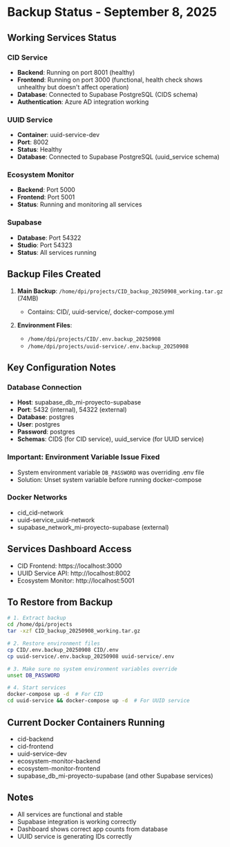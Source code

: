 # Backup Status - September 8, 2025

## Working Services Status

### CID Service
- **Backend**: Running on port 8001 (healthy)
- **Frontend**: Running on port 3000 (functional, health check shows unhealthy but doesn't affect operation)
- **Database**: Connected to Supabase PostgreSQL (CIDS schema)
- **Authentication**: Azure AD integration working

### UUID Service
- **Container**: uuid-service-dev
- **Port**: 8002
- **Status**: Healthy
- **Database**: Connected to Supabase PostgreSQL (uuid_service schema)

### Ecosystem Monitor
- **Backend**: Port 5000
- **Frontend**: Port 5001
- **Status**: Running and monitoring all services

### Supabase
- **Database**: Port 54322
- **Studio**: Port 54323
- **Status**: All services running

## Backup Files Created

1. **Main Backup**: `/home/dpi/projects/CID_backup_20250908_working.tar.gz` (74MB)
   - Contains: CID/, uuid-service/, docker-compose.yml

2. **Environment Files**:
   - `/home/dpi/projects/CID/.env.backup_20250908`
   - `/home/dpi/projects/uuid-service/.env.backup_20250908`

## Key Configuration Notes

### Database Connection
- **Host**: supabase_db_mi-proyecto-supabase
- **Port**: 5432 (internal), 54322 (external)
- **Database**: postgres
- **User**: postgres
- **Password**: postgres
- **Schemas**: CIDS (for CID service), uuid_service (for UUID service)

### Important: Environment Variable Issue Fixed
- System environment variable `DB_PASSWORD` was overriding .env file
- Solution: Unset system variable before running docker-compose

### Docker Networks
- cid_cid-network
- uuid-service_uuid-network
- supabase_network_mi-proyecto-supabase (external)

## Services Dashboard Access
- CID Frontend: https://localhost:3000
- UUID Service API: http://localhost:8002
- Ecosystem Monitor: http://localhost:5001

## To Restore from Backup

```bash
# 1. Extract backup
cd /home/dpi/projects
tar -xzf CID_backup_20250908_working.tar.gz

# 2. Restore environment files
cp CID/.env.backup_20250908 CID/.env
cp uuid-service/.env.backup_20250908 uuid-service/.env

# 3. Make sure no system environment variables override
unset DB_PASSWORD

# 4. Start services
docker-compose up -d  # For CID
cd uuid-service && docker-compose up -d  # For UUID service
```

## Current Docker Containers Running
- cid-backend
- cid-frontend  
- uuid-service-dev
- ecosystem-monitor-backend
- ecosystem-monitor-frontend
- supabase_db_mi-proyecto-supabase (and other Supabase services)

## Notes
- All services are functional and stable
- Supabase integration is working correctly
- Dashboard shows correct app counts from database
- UUID service is generating IDs correctly